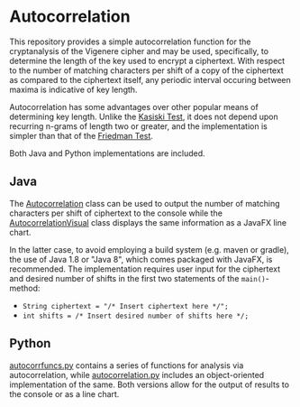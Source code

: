 # Autocorrelation

This repository provides a simple autocorrelation function for the cryptanalysis of the Vigenere cipher and may be used, specifically, to determine the length of the key used to encrypt a ciphertext. With respect to the number of matching characters per shift of a copy of the ciphertext as compared to the ciphertext itself, any periodic interval occuring between maxima is indicative of key length.

Autocorrelation has some advantages over other popular means of determining key length. Unlike the [Kasiski Test](https://en.wikipedia.org/wiki/Kasiski_examination), it does not depend upon recurring n-grams of length two or greater, and the implementation is simpler than that of the [Friedman Test](https://en.wikipedia.org/wiki/Vigenère_cipher#Friedman_test).

Both Java and Python implementations are included.

## Java
The [Autocorrelation](https://github.com/sean-leichtle/Autocorrelation/blob/main/Autocorrelation.java) class can be used to output the number of matching characters per shift of ciphertext to the console while the [AutocorrelationVisual](https://github.com/sean-leichtle/Autocorrelation/blob/main/AutocorrelationVisual.java) class displays the same information as a JavaFX line chart.

In the latter case, to avoid employing a build system (e.g. maven or gradle), the use of Java 1.8 or "Java 8", which comes packaged with JavaFX, is recommended. The implementation requires user input for the ciphertext and desired number of shifts in the first two statements of the `main()`-method:

- `String ciphertext = "/* Insert ciphertext here */";`
- `int shifts = /* Insert desired number of shifts here */;`

## Python
[autocorrfuncs.py](https://github.com/sean-leichtle/Autocorrelation/blob/main/autocorrfuncs.py) contains a series of functions for analysis via autocorrelation, while [autocorrelation.py](https://github.com/sean-leichtle/Autocorrelation/blob/main/autocorrelation.py) includes an object-oriented implementation of the same. Both versions allow for the output of results to the console or as a line chart.
